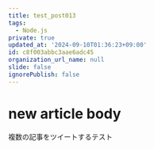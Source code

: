 ```yaml
---
title: test_post013
tags:
  - Node.js
private: true
updated_at: '2024-09-10T01:36:23+09:00'
id: c8f003abbc3aae6adc45
organization_url_name: null
slide: false
ignorePublish: false
---
```

# new article body
複数の記事をツイートするテスト
